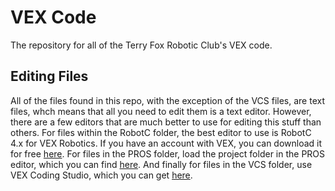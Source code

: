# VEX Code
The repository for all of the Terry Fox Robotic Club's VEX code.

## Editing Files
All of the files found in this repo, with the exception of the VCS files, are text files, whch means that all you need to edit them is a text editor.  However, there are a few editors that are much better to use for editing this stuff than others.  For files within the RobotC folder, the best editor to use is RobotC 4.x for VEX Robotics.  If you have an account with VEX, you can download it for free [here](https://www.vexrobotics.com/robotc-vexedr-vexiq.html).  For files in the PROS folder, load the project folder in the PROS editor, which you can find [here](https://pros.cs.purdue.edu/).  And finally for files in the VCS folder, use VEX Coding Studio, which you can get [here](https://www.vexrobotics.com/vexedr/products/programming).
